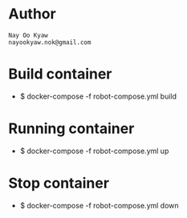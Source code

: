 # Author
    Nay Oo Kyaw
    nayookyaw.nok@gmail.com

# Build container
- $ docker-compose -f robot-compose.yml build

# Running container
- $ docker-compose -f robot-compose.yml up

# Stop container
- $ docker-compose -f robot-compose.yml down
